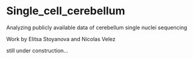 # Single_cell_cerebellum
Analyzing publicly available data of cerebellum single nuclei sequencing

Work by Elitsa Stoyanova and Nicolas Velez

still under construction...